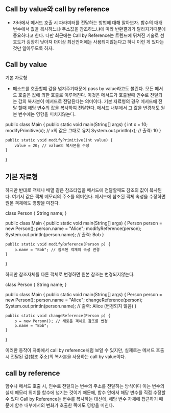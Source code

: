 

## Call by value와 call by reference
- 자바에서 메서드 호출 시 파라미터를 전달하는 방법에 대해 알아보자. 함수의 매개변수에서 값을 복사하느냐 주소값을 참조하느냐에 따라 반환결과가 달라지기때문에 중요하다고 한다. 다만 최근에는 Call by Reference는 트렌드에 뒤쳐진 기술로 선호도가 굉장히 낮아져 더이상 최신언어에는 사용되지않는다고 하니 이런 게 있다는 것만 알아두도록 하자. 

## Call by value
기본 자료형
- 메소드를 호출할떄 값을 넘겨주기때문에 pass by value라고도 불린다. 모든 메서드 호출은 값에 의한 호출로 이루어진다. 이것은 메서드가 호출될때 인수로 전달되는 값의 복사본이 메서드로 전달된다는 의미이다. 기본 자료형의 경우 메서드에 전달 할때 해당 변수의 값을 복사하여 전달한다. 메서드 내부에서 그 값을 변경해도 원본 변수에는  영향을 미치지않는다.

public class Main {
    public static void main(String[] args) {
        int x = 10;
        modifyPrimitive(x); // x의 값은 그대로 유지
        System.out.println(x); // 출력: 10
    }

    public static void modifyPrimitive(int value) {
        value = 20; // value의 복사본을 수정
    }
}
 

## 기본 자료형
하지만 반대로 객체나 배열 같은 참조타입을 메서드에 전달할때도 참조의 값이 복사된다. 여기서 값은 객체 메모리의 주소를 의미한다. 메서드에 참조된 객체 속성을 수정하면 원본 객체에도 영향을 미친다. 

class Person {
    String name;
}

public class Main {
    public static void main(String[] args) {
        Person person = new Person();
        person.name = "Alice";
        modifyReference(person);
        System.out.println(person.name); // 출력: Bob
    }

    public static void modifyReference(Person p) {
        p.name = "Bob"; // 참조된 객체의 속성 변경
    }
}
 

하지만 참조자체를 다른 객체로 변경하면 원본 참조는 변경되지않는다.

class Person {
    String name;
}

public class Main {
    public static void main(String[] args) {
        Person person = new Person();
        person.name = "Alice";
        changeReference(person);
        System.out.println(person.name); // 출력: Alice (변경되지 않음)
    }

    public static void changeReference(Person p) {
        p = new Person(); // 새로운 객체로 참조를 변경
        p.name = "Bob";
    }
}
 

이러한 동작이 자바에서 call by reference처럼 보일 수 있지만, 실제로는 메서드 호출 시 전달된 값(참조 주소)의 복사본을 사용하는 call by value이다.

## call by reference
함수나 메서드 호출 시, 인수로 전달되는 변수의 주소를 전달하는 방식이다 이는 변수의 실제 메모리 위치를 함수에 넘기는 것이기 때문에, 함수 안에서 해당 변수를 직접 수정할 수 있다 Call by Reference는 변수를 복사하는 대신에, 해당 변수 자체에 접근하기 때문에 함수 내부에서의 변화가 호출한 쪽에도 영향을 미친다.
